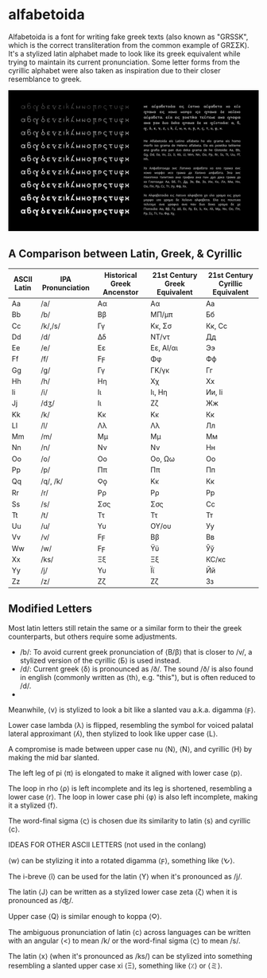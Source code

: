 # alfabetoida
Alfabetoida is a font for writing fake greek texts (also known as "GRSSK", which is the correct transliteration from the common example of GRΣΣΚ). It's a stylized latin alphabet made to look like its greek equivalent while trying to maintain its current pronunciation. Some letter forms from the cyrillic alphabet were also taken as inspiration due to their closer resemblance to greek.

![Sample Text](https://github.com/janMelon/alfabetoida/blob/main/He-Alfabetoida.png)

## A Comparison between Latin, Greek, & Cyrillic 
|ASCII Latin|IPA Pronunciation|Historical Greek Ancenstor|21st Century Greek Equivalent|21st Century Cyrillic Equivalent|
|---|---|---|---|---|
|Aa|/a/|Αα|Αα|Аа|
|Bb|/b/|Ββ|ΜΠ/μπ|Бб|
|Cc|/k/,/s/|Γγ|Κκ, Σσ|Кк, Сс|
|Dd|/d/|Δδ|ΝΤ/ντ|Дд|
|Ee|/e/|Εε|Εε, ΑΙ/αι|Ээ|
|Ff|/f/|Ϝϝ|Φφ|Фф|
|Gg|/g/|Γγ|ΓΚ/γκ|Гг|
|Hh|/h/|Ηη|Χχ|Хх|
|Ii|/i/|Ιι|Ιι, Ηη|Ии, Іі|
|Jj|/dʒ/|Ιι|Ζζ|Жж|
|Kk|/k/|Κκ|Κκ|Кк|
|Ll|/l/|Λλ|Λλ|Лл|
|Mm|/m/|Μμ|Μμ|Мм|
|Nn|/n/|Νν|Νν|Нн|
|Oo|/o/|Οο|Οο, Ωω|Оо|
|Pp|/p/|Ππ|Ππ|Пп|
|Qq|/q/, /k/|Ϙϙ|Κκ|Кк|
|Rr|/r/|Ρρ|Ρρ|Рр|
|Ss|/s/|Σσς|Σσς|Сс|
|Tt|/t/|Ττ|Ττ|Тт|
|Uu|/u/|Υυ|ΟΥ/ου|Уу|
|Vv|/v/|Ϝϝ|Ββ|Вв|
|Ww|/w/|Ϝϝ|Ϋϋ|Ўў|
|Xx|/ks/|Ξξ|Ξξ|КС/кс|
|Yy|/j/|Υυ|Ϊϊ|Йй|
|Zz|/z/|Ζζ|Ζζ|Зз|


## Modified Letters
Most latin letters still retain the same or a similar form to their the greek counterparts, but others require some adjustments.

* /b/: To avoid current greek pronunciation of ⟨Β/β⟩ that is closer to /v/, a stylized version of the cyrillic ⟨Б⟩ is used instead.
* /d/: Current greek ⟨δ⟩ is pronounced as /ð/. The sound /ð/ is also found in english (commonly written as ⟨th⟩, e.g. "this"), but is often reduced to /d/.
*  
Meanwhile, ⟨v⟩ is stylized to look a bit like a slanted vau a.k.a. digamma ⟨ϝ⟩.

Lower case lambda ⟨λ⟩ is flipped, resembling the symbol for voiced palatal lateral approximant ⟨ʎ⟩, then stylized to look like upper case ⟨L⟩.

A compromise is made between upper case nu ⟨Ν⟩, ⟨N⟩, and cyrillic ⟨Н⟩ by making the mid bar slanted.

The left leg of pi ⟨π⟩ is elongated to make it aligned with lower case ⟨p⟩. 

The loop in rho ⟨ρ⟩ is left incomplete and its leg is shortened, resembling a lower case ⟨r⟩. The loop in lower case phi ⟨φ⟩ is also left incomplete, making it a stylized ⟨f⟩.

The word-final sigma ⟨ς⟩ is chosen due its similarity to latin ⟨s⟩ and cyrillic ⟨с⟩. 



IDEAS FOR OTHER ASCII LETTERS (not used in the conlang)

⟨w⟩ can be stylizing it into a rotated digamma ⟨ϝ⟩, something like ⟨𐡔⟩.

The i-breve ⟨ĭ⟩ can be used for the latin ⟨Y⟩ when it's pronounced as /j/.

The latin ⟨J⟩ can be written as a stylized lower case zeta ⟨ζ⟩ when it is pronounced as /ʤ/.

Upper case ⟨Q⟩ is similar enough to koppa ⟨Ϙ⟩.

The ambiguous pronunciation of latin ⟨c⟩ across languages can be written with an angular ⟨<⟩ to mean /k/ or the word-final sigma ⟨ς⟩ to mean /s/.

The latin ⟨x⟩ (when it's pronounced as /ks/) can be stylized into something resembling a slanted upper case xi ⟨Ξ⟩, something like ⟨٪⟩ or ⟨ミ⟩.
